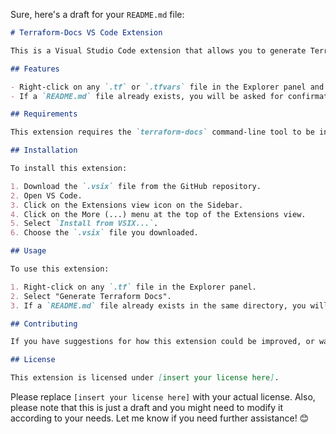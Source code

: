 Sure, here's a draft for your `README.md` file:

```markdown
# Terraform-Docs VS Code Extension

This is a Visual Studio Code extension that allows you to generate Terraform documentation by running the `terraform-docs` command.

## Features

- Right-click on any `.tf` or `.tfvars` file in the Explorer panel and select "Generate Terraform Docs" to generate a `README.md` file in the same directory.
- If a `README.md` file already exists, you will be asked for confirmation before it is overwritten.

## Requirements

This extension requires the `terraform-docs` command-line tool to be installed and available in your `PATH`. You can download it from https://github.com/terraform-docs/terraform-docs/releases/latest .

## Installation

To install this extension:

1. Download the `.vsix` file from the GitHub repository.
2. Open VS Code.
3. Click on the Extensions view icon on the Sidebar.
4. Click on the More (...) menu at the top of the Extensions view.
5. Select `Install from VSIX...`.
6. Choose the `.vsix` file you downloaded.

## Usage

To use this extension:

1. Right-click on any `.tf` file in the Explorer panel.
2. Select "Generate Terraform Docs".
3. If a `README.md` file already exists in the same directory, you will be asked for confirmation before it is overwritten.

## Contributing

If you have suggestions for how this extension could be improved, or want to report a bug, open an issue on the GitHub repository. We'd love to hear from you!

## License

This extension is licensed under [insert your license here].
```

Please replace `[insert your license here]` with your actual license. Also, please note that this is just a draft and you might need to modify it according to your needs. Let me know if you need further assistance! 😊